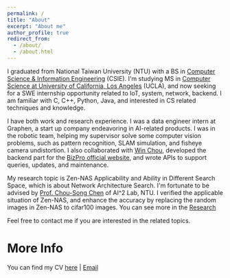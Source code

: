 ```yaml
---
permalink: /
title: "About"
excerpt: "About me"
author_profile: true
redirect_from: 
  - /about/
  - /about.html
---
```


I graduated from National Taiwan University (NTU) with a BS in [Computer Science & Information Engineering](https://www.csie.ntu.edu.tw/) (CSIE). I'm studying MS in [Computer Science at University of California, Los Angeles](https://www.cs.ucla.edu/) (UCLA), and now seeking for a SWE internship opportunity related to IoT, system, network, backend. I am familiar with C, C++, Python, Java, and interested in CS related techniques and knowledge.

I have both work and research experience. I was a data engineer intern at Graphen, a start up company endeavoring in AI-related products. I was in the robotic team, helping my supervisor solve some computer vision problems, such as pattern recognition, SLAM simulation, and fisheye camera undistortion. I also collaborated with [Win Chou](https://www.winchiuwc.com/), developed the backend part for the [BizPro official website](https://bizpro-taipei.com/), and wrote APIs to support queries, updates, and maintenance. 

My research topic is Zen-NAS Applicability and Ability in Different Search Space, which is about Network Architecture Search. I'm fortunate to be advised by [Prof. Chou-Song Chen](https://imp.iis.sinica.edu.tw/) of AI^2 Lab, NTU. I verified the applicable situation of Zen-NAS, and enhance the accuracy by replacing the random images in Zen-NAS to cifar100 images. You can see more in the [Research](yichunlo.github.io/research/)

Feel free to contact me if you are interested in the related topics.

More Info
======
You can find my CV [here](https://drive.google.com/file/d/1TxXhBJxCwEn0iXGu8yHr337vKF6dVio9/view?usp=sharing) |
[Email](yichunlo0919@ucla.edu)
